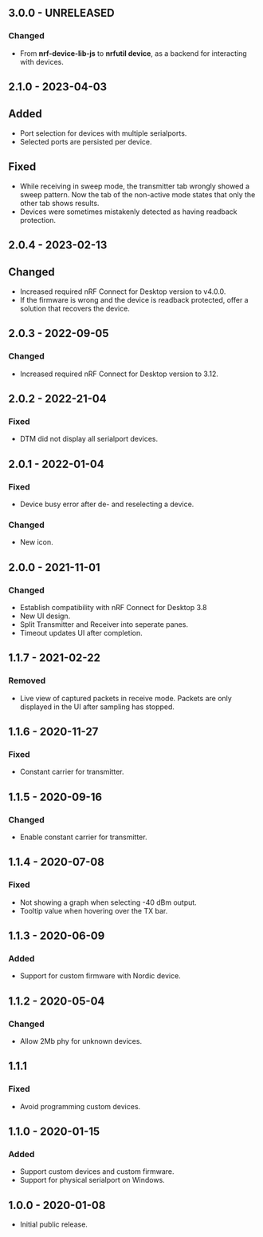 ## 3.0.0 - UNRELEASED

### Changed

-   From **nrf-device-lib-js** to **nrfutil device**, as a backend for
    interacting with devices.

## 2.1.0 - 2023-04-03

## Added

-   Port selection for devices with multiple serialports.
-   Selected ports are persisted per device.

## Fixed

-   While receiving in sweep mode, the transmitter tab wrongly showed a sweep
    pattern. Now the tab of the non-active mode states that only the other tab
    shows results.
-   Devices were sometimes mistakenly detected as having readback protection.

## 2.0.4 - 2023-02-13

## Changed

-   Increased required nRF Connect for Desktop version to v4.0.0.
-   If the firmware is wrong and the device is readback protected, offer a
    solution that recovers the device.

## 2.0.3 - 2022-09-05

### Changed

-   Increased required nRF Connect for Desktop version to 3.12.

## 2.0.2 - 2022-21-04

### Fixed

-   DTM did not display all serialport devices.

## 2.0.1 - 2022-01-04

### Fixed

-   Device busy error after de- and reselecting a device.

### Changed

-   New icon.

## 2.0.0 - 2021-11-01

### Changed

-   Establish compatibility with nRF Connect for Desktop 3.8
-   New UI design.
-   Split Transmitter and Receiver into seperate panes.
-   Timeout updates UI after completion.

## 1.1.7 - 2021-02-22

### Removed

-   Live view of captured packets in receive mode. Packets are only displayed in
    the UI after sampling has stopped.

## 1.1.6 - 2020-11-27

### Fixed

-   Constant carrier for transmitter.

## 1.1.5 - 2020-09-16

### Changed

-   Enable constant carrier for transmitter.

## 1.1.4 - 2020-07-08

### Fixed

-   Not showing a graph when selecting -40 dBm output.
-   Tooltip value when hovering over the TX bar.

## 1.1.3 - 2020-06-09

### Added

-   Support for custom firmware with Nordic device.

## 1.1.2 - 2020-05-04

### Changed

-   Allow 2Mb phy for unknown devices.

## 1.1.1

### Fixed

-   Avoid programming custom devices.

## 1.1.0 - 2020-01-15

### Added

-   Support custom devices and custom firmware.
-   Support for physical serialport on Windows.

## 1.0.0 - 2020-01-08

-   Initial public release.
